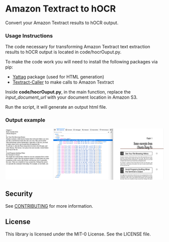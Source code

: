 # Amazon Textract to hOCR
Convert your Amazon Textract results to hOCR output. 

### Usage Instructions

The code necessary for transforming Amazon Textract text extraction results to hOCR output is located in code/hocrOuput.py.

To make the code work you will need to install the following packages via pip:
- [Yattag](https://www.yattag.org/download-install) package (used for HTML generation)
- [Textract-Caller](https://github.com/aws-samples/amazon-textract-textractor/tree/master/caller) to make calls to Amazon Textract

Inside **code/hocrOuput.py**, in the main function, replace the *input_document_url* with your document location in Amazon S3.

Run the script, it will generate an output html file.

### Output example
![Example]( images/textract-hocr-example.png)

## Security

See [CONTRIBUTING](CONTRIBUTING.md#security-issue-notifications) for more information.

## License

This library is licensed under the MIT-0 License. See the LICENSE file.

